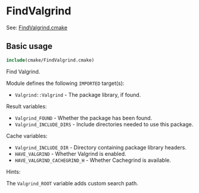 # FindValgrind

See: [FindValgrind.cmake](https://github.com/petk/php-build-system/blob/master/cmake/cmake/modules/FindValgrind.cmake)

## Basic usage

```cmake
include(cmake/FindValgrind.cmake)
```

Find Valgrind.

Module defines the following `IMPORTED` target(s):

* `Valgrind::Valgrind` - The package library, if found.

Result variables:

* `Valgrind_FOUND` - Whether the package has been found.
* `Valgrind_INCLUDE_DIRS` - Include directories needed to use this package.

Cache variables:

* `Valgrind_INCLUDE_DIR` - Directory containing package library headers.
* `HAVE_VALGRIND` - Whether Valgrind is enabled.
* `HAVE_VALGRIND_CACHEGRIND_H` - Whether Cachegrind is available.

Hints:

The `Valgrind_ROOT` variable adds custom search path.
